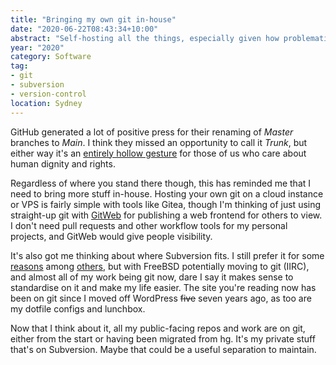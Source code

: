 ```yaml
---
title: "Bringing my own git in-house"
date: "2020-06-22T08:43:34+10:00"
abstract: "Self-hosting all the things, especially given how problematic GitHub still is."
year: "2020"
category: Software
tag:
- git
- subversion
- version-control
location: Sydney
---
```

GitHub generated a lot of positive press for their renaming of *Master* branches to *Main*. I think they missed an opportunity to call it *Trunk*, but either way it's an [entirely hollow gesture](https://www.theverge.com/2019/10/9/20906213/github-ice-microsoft-software-email-contract-immigration-nonprofit-donation) for those of us who care about human dignity and rights.

Regardless of where you stand there though, this has reminded me that I need to bring more stuff in-house. Hosting your own git on a cloud instance or VPS is fairly simple with tools like Gitea, though I'm thinking of just using straight-up git with [GitWeb](https://git-scm.com/docs/git-instaweb) for publishing a web frontend for others to view. I don't need pull requests and other workflow tools for my personal projects, and GitWeb would give people visibility.

It's also got me thinking about where Subversion fits. I still prefer it for some [reasons](https://www.freebsdfoundation.org/wp-content/uploads/2018/10/FreeBSD-and-Git.pdf) among [others](https://www.apache.org/licenses/LICENSE-2.0), but with FreeBSD potentially moving to git (IIRC), and almost all of my work being git now, dare I say it makes sense to standardise on it and make my life easier. The site you're reading now has been on git since I moved off WordPress <del>five</del> seven years ago, as too are my dotfile configs and lunchbox.

Now that I think about it, all my public-facing repos and work are on git, either from the start or having been migrated from hg. It's my private stuff that's on Subversion. Maybe that could be a useful separation to maintain.

